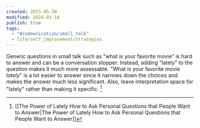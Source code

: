 ```yaml
---
created: 2023-05-30
modified: 2024-03-14
publish: true
tags:
  - "#communication/small_talk"
  - life/self_improvement/strategies
---
```


Generic questions in small talk such as "what is your favorite movie" is hard to answer and can be a conversation stopper. Instead, adding "lately" to the question makes it much more assessable. "What is your favorite movie *lately*" is a lot easier to answer since it narrows down the choices and makes the answer  much less significant. Also, leave interpretation space for "lately" rather than making it specific. [^1]

[^1]: [[The Power of Lately How to Ask Personal Questions that People Want to Answer|The Power of Lately How to Ask Personal Questions that People Want to Answer]]